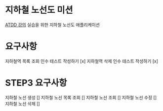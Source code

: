 # 지하철 노선도 미션

[ATDD 강의](https://edu.nextstep.camp/c/R89PYi5H) 실습을 위한 지하철 노선도 애플리케이션

# 요구사항

지하철역 목록 조회 인수 테스트 작성하기 [x]
지하철역 삭제 인수 테스트 작성하기 [x]

# STEP3 요구사항

지하철 노선 생성 []
지하철 노선 목록 조회 []
지하철 노선 조회 []
지하철 노선 수정 []
지하철 노선 삭제 []
